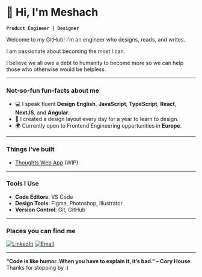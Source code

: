 # 👋 Hi, I'm Meshach

**`Product Engineer | Designer `**

Welcome to my GitHub! I'm an engineer who designs, reads, and writes.

I am passionate about becoming the most I can. 

I believe we all owe a debt to humanity to become more
so we can help those who otherwise would be helpless.

---

### **Not-so-fun fun-facts about me**
- 💻 I speak fluent **Design** **English**, **JavaScript**, **TypeScript**, **React**, **NextJS**, and **Angular**.
- 🎨 I created a design layout every day for a year to learn to design.
- 🌍 Currently open to Frontend Engineering opportunities in **Europe**.

---

### **Things I've built**
- [Thoughts Web App](https://github.com/Nsude/thoughts-app) (WIP)

---

###  **Tools I Use**
- **Code Editors**: VS Code
- **Design Tools**: Figma, Photoshop, Illustrator
- **Version Control**: Git, GitHub

---

### **Places you can find me**
[![LinkedIn](https://img.shields.io/badge/LinkedIn-MeshachNsude-blue?style=for-the-badge&logo=linkedin)](https://www.linkedin.com/in/meshachnsude/)
[![Email](https://img.shields.io/badge/Email-meshachnsd@gmail.com-red?style=for-the-badge)](mailto:meshachnsd@gmail.com)

---

**“Code is like humor. When you have to explain it, it’s bad.” – Cory House**  
Thanks for stopping by :)
